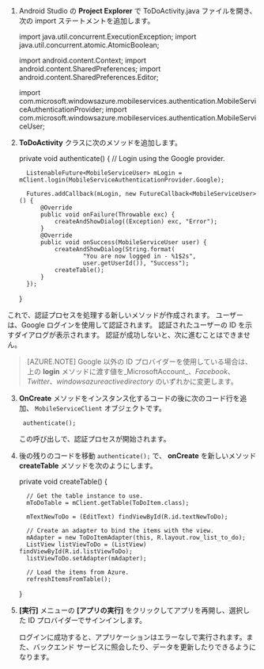 1. Android Studio の **Project Explorer** で ToDoActivity.java ファイルを開き、次の import ステートメントを追加します。

     import java.util.concurrent.ExecutionException;
     import java.util.concurrent.atomic.AtomicBoolean;
    
     import android.content.Context;
     import android.content.SharedPreferences;
     import android.content.SharedPreferences.Editor;
    
     import com.microsoft.windowsazure.mobileservices.authentication.MobileServiceAuthenticationProvider;
     import com.microsoft.windowsazure.mobileservices.authentication.MobileServiceUser;

2. **ToDoActivity** クラスに次のメソッドを追加します。

     private void authenticate() {
         // Login using the Google provider.
    
         ListenableFuture<MobileServiceUser> mLogin = mClient.login(MobileServiceAuthenticationProvider.Google);
    
         Futures.addCallback(mLogin, new FutureCallback<MobileServiceUser>() {
             @Override
             public void onFailure(Throwable exc) {
                 createAndShowDialog((Exception) exc, "Error");
             }           
             @Override
             public void onSuccess(MobileServiceUser user) {
                 createAndShowDialog(String.format(
                         "You are now logged in - %1$2s",
                         user.getUserId()), "Success");
                 createTable();  
             }
         });     
     }

 これで、認証プロセスを処理する新しいメソッドが作成されます。 ユーザーは、Google ログインを使用して認証されます。 認証されたユーザーの ID を示すダイアログが表示されます。 認証が成功しないと、次に進むことはできません。
 > [AZURE.NOTE] Google 以外の ID プロバイダーを使用している場合は、上の **login** メソッドに渡す値を_MicrosoftAccount_、_Facebook_、_Twitter_、_windowsazureactivedirectory_ のいずれかに変更します。

3. **OnCreate** メソッドをインスタンス化するコードの後に次のコード行を追加、 `MobileServiceClient` オブジェクトです。

        authenticate();

    この呼び出しで、認証プロセスが開始されます。

4. 後の残りのコードを移動 `authenticate();` で、 **onCreate** を新しいメソッド **createTable** メソッドを次のようにします。

     private void createTable() {
    
         // Get the table instance to use.
         mToDoTable = mClient.getTable(ToDoItem.class);
    
         mTextNewToDo = (EditText) findViewById(R.id.textNewToDo);
    
         // Create an adapter to bind the items with the view.
         mAdapter = new ToDoItemAdapter(this, R.layout.row_list_to_do);
         ListView listViewToDo = (ListView) findViewById(R.id.listViewToDo);
         listViewToDo.setAdapter(mAdapter);
    
         // Load the items from Azure.
         refreshItemsFromTable();
     }

9. **[実行]** メニューの **[アプリの実行]** をクリックしてアプリを再開し、選択した ID プロバイダーでサインインします。

    ログインに成功すると、アプリケーションはエラーなしで実行されます。また、バックエンド サービスに照会したり、データを更新したりできるようになります。




